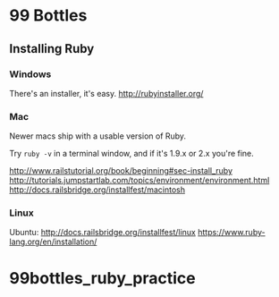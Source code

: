 # 99 Bottles

## Installing Ruby

### Windows

There's an installer, it's easy.
http://rubyinstaller.org/

### Mac

Newer macs ship with a usable version of Ruby.

Try `ruby -v` in a terminal window, and if it's 1.9.x or 2.x you're fine.

http://www.railstutorial.org/book/beginning#sec-install_ruby
http://tutorials.jumpstartlab.com/topics/environment/environment.html
http://docs.railsbridge.org/installfest/macintosh

### Linux

Ubuntu: http://docs.railsbridge.org/installfest/linux
https://www.ruby-lang.org/en/installation/
# 99bottles_ruby_practice
